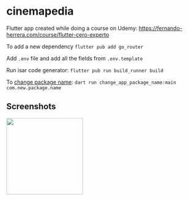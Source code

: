# cinemapedia

Flutter app created while doing a course on Udemy: https://fernando-herrera.com/course/flutter-cero-experto


To add a new dependency
`flutter pub add go_router`

Add `.env` file and add all the fields from `.env.template`

Run isar code generator:
`flutter pub run build_runner build`

To [change package name](https://pub.dev/packages/change_app_package_name):
`dart run change_app_package_name:main com.new.package.name`

## Screenshots

<img src="https://github.com/user-attachments/assets/377f9e2e-04ac-4268-987c-4e7bbef708bf" width="200" />
